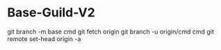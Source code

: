 # Base-Guild-V2
git branch -m base cmd
git fetch origin
git branch -u origin/cmd cmd
git remote set-head origin -a

